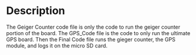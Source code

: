 # Description

The Geiger Counter code file is only the code to run the geiger counter portion of the board.
The GPS_Code file is the code to only run the ultimate GPS board. 
Then the Final Code file runs the gieger counter, the GPS module, and logs it on the micro SD card. 
